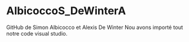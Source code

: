 # AlbicoccoS_DeWinterA
GitHub de Simon Albicocco et Alexis De Winter 
 Nou avons importé tout notre code  visual studio. 
